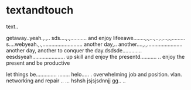 # textandtouch
text..

getaway..yeah.,.,..
sds....,.,...........
and enjoy lifeeawe........,.,...,..,.,...,.,.........
s....webyeah.,.,...........................
another day,.. another....,.,........................
another day, another to conquer the day.dsdsde.............
eesdsyeah......................
up skill and enjoy the presentd...........
..
enjoy the present and be productive 

let things be..............
........
helo.....
. overwhelming job and position. vlan. networking and repair
..
...
hshsh
jsjsjsdnnjj
gg..
..
